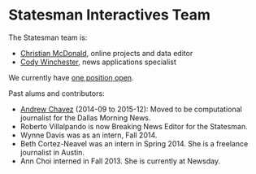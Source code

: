 Statesman Interactives Team
============================

The Statesman team is:
* [Christian McDonald](https://github.com/critmcdonald), online projects and data editor
* [Cody Winchester](https://github.com/cjwinchester), news applications specialist

We currently have [one position open](news-apps-specialist.md).

Past alums and contributors:
* [Andrew Chavez](https://github.com/achavez) (2014-09 to 2015-12): Moved to be computational journalist for the Dallas Morning News.
* Roberto Villalpando is now Breaking News Editor for the Statesman.
* Wynne Davis was as an intern, Fall 2014.
* Beth Cortez-Neavel was an intern in Spring 2014. She is a freelance journalist in Austin.
* Ann Choi interned in Fall 2013. She is currently at Newsday.
